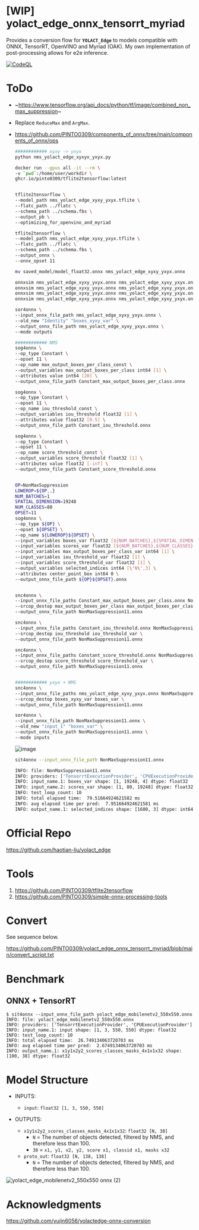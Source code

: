 # [WIP] yolact_edge_onnx_tensorrt_myriad
Provides a conversion flow for **`YOLACT_Edge`** to models compatible with ONNX, TensorRT, OpenVINO and Myriad (OAK). My own implementation of post-processing allows for e2e inference.

[![CodeQL](https://github.com/PINTO0309/yolact_edge_onnx_tensorrt_myriad/workflows/CodeQL/badge.svg)](https://github.com/PINTO0309/yolact_edge_onnx_tensorrt_myriad/actions?query=workflow%3ACodeQL)

# ToDo
- ~https://www.tensorflow.org/api_docs/python/tf/image/combined_non_max_suppression~
- Replace `ReduceMax` and `ArgMax`.
- https://github.com/PINTO0309/components_of_onnx/tree/main/components_of_onnx/ops
  ```bash
  ############ xyxy -> yxyx
  python nms_yolact_edge_xyxyx_yxyx.py

  docker run --gpus all -it --rm \
  -v `pwd`:/home/user/workdir \
  ghcr.io/pinto0309/tflite2tensorflow:latest


  tflite2tensorflow \
  --model_path nms_yolact_edge_xyxy_yxyx.tflite \
  --flatc_path ../flatc \
  --schema_path ../schema.fbs \
  --output_pb \
  --optimizing_for_openvino_and_myriad

  tflite2tensorflow \
  --model_path nms_yolact_edge_xyxy_yxyx.tflite \
  --flatc_path ../flatc \
  --schema_path ../schema.fbs \
  --output_onnx \
  --onnx_opset 11

  mv saved_model/model_float32.onnx nms_yolact_edge_xyxy_yxyx.onnx

  onnxsim nms_yolact_edge_xyxy_yxyx.onnx nms_yolact_edge_xyxy_yxyx.onnx
  onnxsim nms_yolact_edge_xyxy_yxyx.onnx nms_yolact_edge_xyxy_yxyx.onnx
  onnxsim nms_yolact_edge_xyxy_yxyx.onnx nms_yolact_edge_xyxy_yxyx.onnx
  onnxsim nms_yolact_edge_xyxy_yxyx.onnx nms_yolact_edge_xyxy_yxyx.onnx

  sor4onnx \
  --input_onnx_file_path nms_yolact_edge_xyxy_yxyx.onnx \
  --old_new "Identity" "boxes_xyxy_var" \
  --output_onnx_file_path nms_yolact_edge_xyxy_yxyx.onnx \
  --mode outputs

  ############ NMS
  sog4onnx \
  --op_type Constant \
  --opset 11 \
  --op_name max_output_boxes_per_class_const \
  --output_variables max_output_boxes_per_class int64 [1] \
  --attributes value int64 [20] \
  --output_onnx_file_path Constant_max_output_boxes_per_class.onnx

  sog4onnx \
  --op_type Constant \
  --opset 11 \
  --op_name iou_threshold_const \
  --output_variables iou_threshold float32 [1] \
  --attributes value float32 [0.5] \
  --output_onnx_file_path Constant_iou_threshold.onnx

  sog4onnx \
  --op_type Constant \
  --opset 11 \
  --op_name score_threshold_const \
  --output_variables score_threshold float32 [1] \
  --attributes value float32 [-inf] \
  --output_onnx_file_path Constant_score_threshold.onnx


  OP=NonMaxSuppression
  LOWEROP=${OP,,}
  NUM_BATCHES=1
  SPATIAL_DIMENSION=19248
  NUM_CLASSES=80
  OPSET=11
  sog4onnx \
  --op_type ${OP} \
  --opset ${OPSET} \
  --op_name ${LOWEROP}${OPSET} \
  --input_variables boxes_var float32 [${NUM_BATCHES},${SPATIAL_DIMENSION},4] \
  --input_variables scores_var float32 [${NUM_BATCHES},${NUM_CLASSES},${SPATIAL_DIMENSION}] \
  --input_variables max_output_boxes_per_class_var int64 [1] \
  --input_variables iou_threshold_var float32 [1] \
  --input_variables score_threshold_var float32 [1] \
  --output_variables selected_indices int64 [\'N\',3] \
  --attributes center_point_box int64 0 \
  --output_onnx_file_path ${OP}${OPSET}.onnx


  snc4onnx \
  --input_onnx_file_paths Constant_max_output_boxes_per_class.onnx NonMaxSuppression11.onnx \
  --srcop_destop max_output_boxes_per_class max_output_boxes_per_class_var \
  --output_onnx_file_path NonMaxSuppression11.onnx

  snc4onnx \
  --input_onnx_file_paths Constant_iou_threshold.onnx NonMaxSuppression11.onnx \
  --srcop_destop iou_threshold iou_threshold_var \
  --output_onnx_file_path NonMaxSuppression11.onnx

  snc4onnx \
  --input_onnx_file_paths Constant_score_threshold.onnx NonMaxSuppression11.onnx \
  --srcop_destop score_threshold score_threshold_var \
  --output_onnx_file_path NonMaxSuppression11.onnx


  ############ yxyx + NMS
  snc4onnx \
  --input_onnx_file_paths nms_yolact_edge_xyxy_yxyx.onnx NonMaxSuppression11.onnx \
  --srcop_destop boxes_xyxy_var boxes_var \
  --output_onnx_file_path NonMaxSuppression11.onnx

  sor4onnx \
  --input_onnx_file_path NonMaxSuppression11.onnx \
  --old_new "input_1" "boxes_var" \
  --output_onnx_file_path NonMaxSuppression11.onnx \
  --mode inputs
  ```
  ![image](https://user-images.githubusercontent.com/33194443/173185010-b71b92dd-be40-4c57-8abb-9dc418526a32.png)

  ```bash
  sit4onnx --input_onnx_file_path NonMaxSuppression11.onnx

  INFO: file: NonMaxSuppression11.onnx
  INFO: providers: ['TensorrtExecutionProvider', 'CPUExecutionProvider']
  INFO: input_name.1: boxes_var shape: [1, 19248, 4] dtype: float32
  INFO: input_name.2: scores_var shape: [1, 80, 19248] dtype: float32
  INFO: test_loop_count: 10
  INFO: total elapsed time:  79.51664924621582 ms
  INFO: avg elapsed time per pred:  7.951664924621581 ms
  INFO: output_name.1: selected_indices shape: [1600, 3] dtype: int64
  ```


# Official Repo
https://github.com/haotian-liu/yolact_edge

# Tools
1. https://github.com/PINTO0309/tflite2tensorflow
2. https://github.com/PINTO0309/simple-onnx-processing-tools

# Convert
See sequence below.

https://github.com/PINTO0309/yolact_edge_onnx_tensorrt_myriad/blob/main/convert_script.txt

# Benchmark
## ONNX + TensorRT
```bssh
$ sit4onnx --input_onnx_file_path yolact_edge_mobilenetv2_550x550.onnx
INFO: file: yolact_edge_mobilenetv2_550x550.onnx
INFO: providers: ['TensorrtExecutionProvider', 'CPUExecutionProvider']
INFO: input_name.1: input shape: [1, 3, 550, 550] dtype: float32
INFO: test_loop_count: 10
INFO: total elapsed time:  26.749134063720703 ms
INFO: avg elapsed time per pred:  2.6749134063720703 ms
INFO: output_name.1: x1y1x2y2_scores_classes_masks_4x1x1x32 shape: [100, 38] dtype: float32
```

# Model Structure

- INPUTS:

  - `input`: `float32 [1, 3, 550, 550]`

- OUTPUTS:

  - `x1y1x2y2_scores_classes_masks_4x1x1x32`: `float32 [N, 38]`
    - `N` = The number of objects detected, filtered by NMS, and therefore less than 100.
    - `38` = `x1, y1, x2, y2, score x1, classid x1, masks x32`
  - `proto_out`: `float32 [N, 138, 138]`
    - `N` = The number of objects detected, filtered by NMS, and therefore less than 100.

![yolact_edge_mobilenetv2_550x550 onnx (2)](https://user-images.githubusercontent.com/33194443/172872136-0462bf2d-dd1e-45d0-abe0-e95293f7029f.png)

# Acknowledgments
https://github.com/yujin6056/yolactedge-onnx-conversion

